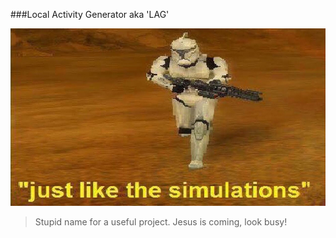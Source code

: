 ###Local Activity Generator aka 'LAG'

![meme](/doc_asset/LAG.jpg)

> Stupid name for a useful project.
> Jesus is coming, look busy!
